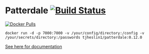# Patterdale [![Build Status](https://travis-ci.org/tjheslin1/Patterdale.svg?branch=master)](https://travis-ci.org/tjheslin1/Patterdale)

[![Docker Pulls](https://img.shields.io/docker/pulls/tjheslin1/patterdale.svg?maxAge=604800)](https://hub.docker.com/r/tjheslin1/patterdale/)

`docker run -d -p 7000:7000 -v /your/config/directory:/config -v /your/secrets/directory:/passwords tjheslin1/patterdale:0.12.0`

[See here for documentation](https://tjheslin1.github.io/Patterdale/)
